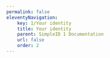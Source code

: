 ```yaml
---
permalink: false
eleventyNavigation:
    key: 1/Your identity
    title: Your identity
    parent: SimpleID 1 Documentation
    url: false
    order: 2
---
```

